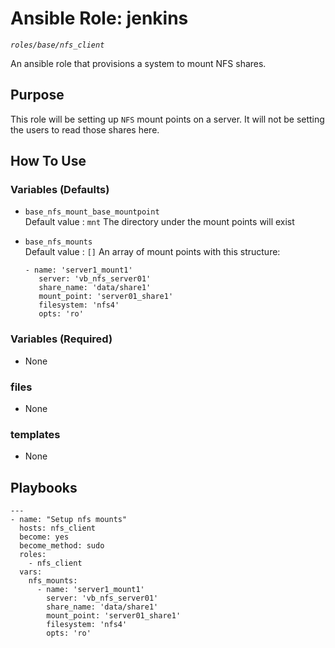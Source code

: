 # Ansible Role: jenkins
*`roles/base/nfs_client`*

An ansible role that provisions a system to mount NFS shares.

## Purpose

This role will be setting up `NFS` mount points on a server. It will not be setting the users to read those shares here. 

## How To Use

### Variables (Defaults)

- `base_nfs_mount_base_mountpoint`  
   Default value : `mnt`
   The directory under the mount points will exist

- `base_nfs_mounts`  
   Default value : `[]`
   An array of mount points with this structure: 
   
   ```
   - name: 'server1_mount1'
      server: 'vb_nfs_server01'
      share_name: 'data/share1'
      mount_point: 'server01_share1'
      filesystem: 'nfs4'
      opts: 'ro'
   ```

### Variables (Required)

- None

### files

- None

### templates

- None


## Playbooks

```
---
- name: "Setup nfs mounts"
  hosts: nfs_client
  become: yes
  become_method: sudo
  roles:
    - nfs_client
  vars:
    nfs_mounts: 
      - name: 'server1_mount1'
        server: 'vb_nfs_server01'
        share_name: 'data/share1'
        mount_point: 'server01_share1'
        filesystem: 'nfs4'
        opts: 'ro'
```
